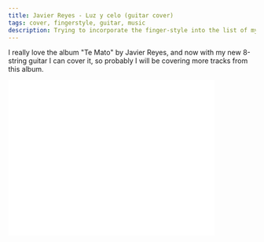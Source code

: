 ```yaml
---
title: Javier Reyes - Luz y celo (guitar cover)
tags: cover, fingerstyle, guitar, music
description: Trying to incorporate the finger-style into the list of my playing techniques
---
```

I really love the album "Te Mato" by Javier Reyes, and now with my
new 8-string guitar I can cover it, so probably I will be covering more
tracks from this album.

<iframe width="420" height="315" src="//www.youtube.com/embed/ig3-PBbzahI?rel=0" frameborder="0" allowfullscreen></iframe>
